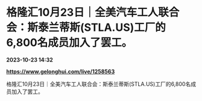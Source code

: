 # 格隆汇10月23日｜全美汽车工人联合会：斯泰兰蒂斯(STLA.US)工厂的6,800名成员加入了罢工。

**2023-10-23 14:32**

**https://www.gelonghui.com/live/1258563**

格隆汇10月23日｜全美汽车工人联合会：斯泰兰蒂斯(STLA.US)工厂的6,800名成员加入了罢工。